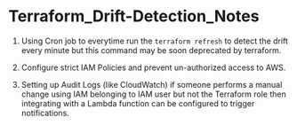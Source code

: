 # Terraform_Drift-Detection_Notes

1. Using Cron job to everytime run the `terraform refresh` to detect the drift every minute but this command may be soon deprecated by terraform.

2. Configure strict IAM Policies and prevent un-authorized access to AWS.

3. Setting up Audit Logs (like CloudWatch) if someone performs a manual change using IAM belonging to IAM user but not the Terraform role then integrating with a Lambda function can be configured to trigger notifications.

